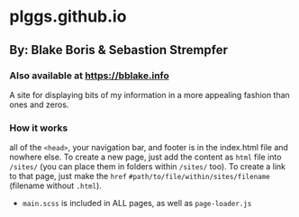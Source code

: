 # plggs.github.io
## By: Blake Boris & Sebastion Strempfer
### Also available at https://bblake.info
A site for displaying bits of my information in a more appealing fashion than ones and zeros.

### How it works
all of the `<head>`, your navigation bar, and footer is in the index.html file and nowhere else. 
To create a new page, just add the content as `html` file into `/sites/` (you can place them in folders within `/sites/` too). 
To create a link to that page, just make the `href` `#path/to/file/within/sites/filename` (filename without `.html`).

- `main.scss` is included in ALL pages, as well as `page-loader.js`
